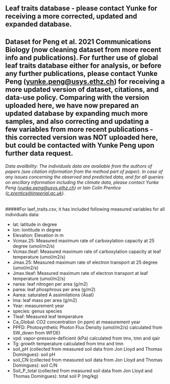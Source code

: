 
## Leaf traits database - please contact Yunke for receiving a more corrected, updated and expanded database.

## Dataset for Peng et al. 2021 Communications Biology (now cleaning dataset from more recent info and publications). For further use of global leaf traits database either for analysis, or before any further publications, please contact Yunke Peng (yunke.peng@usys.ethz.ch) for receiving a more updated version of dataset, citations, and data-use policy. Comparing with the version uploaded here, we have now prepared an updated database by expanding much more samples, and also correcting and updating a few variables from more recent publications - this corrected version was NOT uploaded here, but could be contacted with Yunke Peng upon further data request.

###### Data availbility: The individuals data are available from the authors of papers (see citation information from the method part of paper). In case of any issues concerning the observed and predicted data, and for all queries on ancillary information including the climate data, please contact Yunke Peng (yunke.peng@usys.ethz.ch) or Iain Colin Prentice (c.prentice@imperial.ac.uk).


#####For laef_traits.csv, it has included following measured variables for all individuals data:

* lat: latitude in degree
* lon: lontitude in degree
* Elevation: Elevation in m
* Vcmax.25: Measured maximum rate of carboxylation capacity at 25 degree (umol/m2/s)
* Vcmax.tleaf: Measured maximum rate of carboxylation capacity at leaf temperature (umol/m2/s)
* Jmax.25: Measured maximum rate of electron transport at 25 degree (umol/m2/s)
* Jmax.tleaf: Measured maximum rate of electron transport at leaf temperature (umol/m2/s)
* narea: leaf nitrogen per area (g/m2)
* parea: leaf phosphrous per area (g/m2)
* Aarea: saturated A assimilations (Asat)
* lma: leaf mass per area (g/m2) 
* Year: measurement year
* species: genus species
* Tleaf: Measured leaf temperature
* Ca_Global: CO2 concentration (in ppm) at measurement year
* PPFD: Photosynthetic Photon Flux Density (umol/m2/s) calculated from SW_down from WFDEI
* vpd: vapor-pressure-deficient (kPa) calculated from tmx, tmn and qair
* Tg: growth temperature calculated from tmx and tmn
* soil_pH (collected from measured soil data from Jon Lloyd and Thomas Domingues): soil pH
* soil_CN (collected from measured soil data from Jon Lloyd and Thomas Domingues): soil C/N 
* Soil_P_total (collected from measured soil data from Jon Lloyd and Thomas Domingues): total soil P (mg/kg)